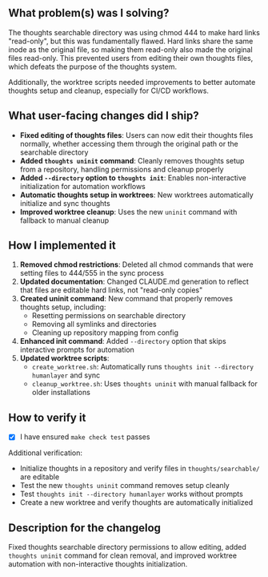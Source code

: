 ## What problem(s) was I solving?

The thoughts searchable directory was using chmod 444 to make hard links "read-only", but this was fundamentally flawed. Hard links share the same inode as the original file, so making them read-only also made the original files read-only. This prevented users from editing their own thoughts files, which defeats the purpose of the thoughts system.

Additionally, the worktree scripts needed improvements to better automate thoughts setup and cleanup, especially for CI/CD workflows.

## What user-facing changes did I ship?

- **Fixed editing of thoughts files**: Users can now edit their thoughts files normally, whether accessing them through the original path or the searchable directory
- **Added `thoughts uninit` command**: Cleanly removes thoughts setup from a repository, handling permissions and cleanup properly
- **Added `--directory` option to `thoughts init`**: Enables non-interactive initialization for automation workflows
- **Automatic thoughts setup in worktrees**: New worktrees automatically initialize and sync thoughts
- **Improved worktree cleanup**: Uses the new `uninit` command with fallback to manual cleanup

## How I implemented it

1. **Removed chmod restrictions**: Deleted all chmod commands that were setting files to 444/555 in the sync process
2. **Updated documentation**: Changed CLAUDE.md generation to reflect that files are editable hard links, not "read-only copies"
3. **Created uninit command**: New command that properly removes thoughts setup, including:
   - Resetting permissions on searchable directory
   - Removing all symlinks and directories
   - Cleaning up repository mapping from config
4. **Enhanced init command**: Added `--directory` option that skips interactive prompts for automation
5. **Updated worktree scripts**:
   - `create_worktree.sh`: Automatically runs `thoughts init --directory humanlayer` and sync
   - `cleanup_worktree.sh`: Uses `thoughts uninit` with manual fallback for older installations

## How to verify it

- [x] I have ensured `make check test` passes

Additional verification:
- Initialize thoughts in a repository and verify files in `thoughts/searchable/` are editable
- Test the new `thoughts uninit` command removes setup cleanly
- Test `thoughts init --directory humanlayer` works without prompts
- Create a new worktree and verify thoughts are automatically initialized

## Description for the changelog

Fixed thoughts searchable directory permissions to allow editing, added `thoughts uninit` command for clean removal, and improved worktree automation with non-interactive thoughts initialization.